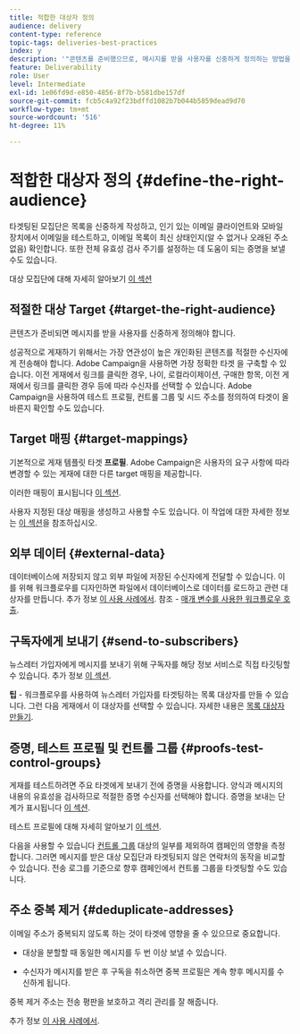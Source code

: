 ```yaml
---
title: 적합한 대상자 정의
audience: delivery
content-type: reference
topic-tags: deliveries-best-practices
index: y
description: '"콘텐츠를 준비했으므로, 메시지를 받을 사용자를 신중하게 정의하는 방법을 알아봅니다."'
feature: Deliverability
role: User
level: Intermediate
exl-id: 1e06fd9d-e850-4856-8f7b-b581dbe157df
source-git-commit: fcb5c4a92f23bdffd1082b7b044b5859dead9d70
workflow-type: tm+mt
source-wordcount: '516'
ht-degree: 11%

---
```


# 적합한 대상자 정의 {#define-the-right-audience}

타겟팅된 모집단은 목록을 신중하게 작성하고, 인기 있는 이메일 클라이언트와 모바일 장치에서 이메일을 테스트하고, 이메일 목록이 최신 상태인지(알 수 없거나 오래된 주소 없음) 확인합니다. 또한 전체 유효성 검사 주기를 설정하는 데 도움이 되는 증명을 보낼 수도 있습니다.

대상 모집단에 대해 자세히 알아보기 [이 섹션](../../audiences/using/selecting-an-audience-in-a-message.md)

## 적절한 대상 Target {#target-the-right-audience}

콘텐츠가 준비되면 메시지를 받을 사용자를 신중하게 정의해야 합니다.

성공적으로 게재하기 위해서는 가장 연관성이 높은 개인화된 콘텐츠를 적절한 수신자에게 전송해야 합니다. Adobe Campaign을 사용하면 가장 정확한 타겟 을 구축할 수 있습니다. 이전 게재에서 링크를 클릭한 경우, 나이, 로컬라이제이션, 구매한 항목, 이전 게재에서 링크를 클릭한 경우 등에 따라 수신자를 선택할 수 있습니다. Adobe Campaign을 사용하여 테스트 프로필, 컨트롤 그룹 및 시드 주소를 정의하여 타겟이 올바른지 확인할 수도 있습니다.

## Target 매핑 {#target-mappings}

기본적으로 게재 템플릿 타겟 **프로필**. Adobe Campaign은 사용자의 요구 사항에 따라 변경할 수 있는 게재에 대한 다른 target 매핑을 제공합니다.

이러한 매핑이 표시됩니다 [이 섹션](../../automating/using/query.md#targeting-dimensions-and-resources).

사용자 지정된 대상 매핑을 생성하고 사용할 수도 있습니다. 이 작업에 대한 자세한 정보는 [이 섹션](../../administration/using/target-mappings-in-campaign.md)을 참조하십시오.

## 외부 데이터 {#external-data}

데이터베이스에 저장되지 않고 외부 파일에 저장된 수신자에게 전달할 수 있습니다. 이를 위해 워크플로우를 디자인하면 파일에서 데이터베이스로 데이터를 로드하고 관련 대상자를 만듭니다.  추가 정보 [이 사용 사례에서](../../automating/using/use-case-calling-workflow.md). 참조 - [매개 변수를 사용한 워크플로우 호출](../../automating/using/calling-a-workflow-with-external-parameters.md).

## 구독자에게 보내기 {#send-to-subscribers}

뉴스레터 가입자에게 메시지를 보내기 위해 구독자를 해당 정보 서비스로 직접 타깃팅할 수 있습니다. 추가 정보 [이 섹션](../../audiences/using/about-subscriptions.md).

**팁** - 워크플로우를 사용하여 뉴스레터 가입자를 타겟팅하는 목록 대상자를 만들 수 있습니다. 그런 다음 게재에서 이 대상자를 선택할 수 있습니다. 자세한 내용은 [목록 대상자 만들기](../../audiences/using/creating-audiences.md#creating-list-audiences).

## 증명, 테스트 프로필 및 컨트롤 그룹 {#proofs-test-control-groups}

게재를 테스트하려면 주요 타겟에게 보내기 전에 증명을 사용합니다.
양식과 메시지의 내용의 유효성을 검사하므로 적절한 증명 수신자를 선택해야 합니다. 증명을 보내는 단계가 표시됩니다 [이 섹션](../../sending/using/sending-proofs.md).

테스트 프로필에 대해 자세히 알아보기 [이 섹션](../../audiences/using/managing-test-profiles.md).

다음을 사용할 수 있습니다 [컨트롤 그룹](../../sending/using/control-group.md) 대상의 일부를 제외하여 캠페인의 영향을 측정합니다. 그러면 메시지를 받은 대상 모집단과 타겟팅되지 않은 연락처의 동작을 비교할 수 있습니다. 전송 로그를 기준으로 향후 캠페인에서 컨트롤 그룹을 타겟팅할 수도 있습니다.

## 주소 중복 제거 {#deduplicate-addresses}

이메일 주소가 중복되지 않도록 하는 것이 타겟에 영향을 줄 수 있으므로 중요합니다.

* 대상을 분할할 때 동일한 메시지를 두 번 이상 보낼 수 있습니다.

* 수신자가 메시지를 받은 후 구독을 취소하면 중복 프로필은 계속 향후 메시지를 수신하게 됩니다.

중복 제거 주소는 전송 평판을 보호하고 격리 관리를 잘 해줍니다.

추가 정보 [이 사용 사례에서](../../automating/using/deduplicating-data-imported-file.md).
